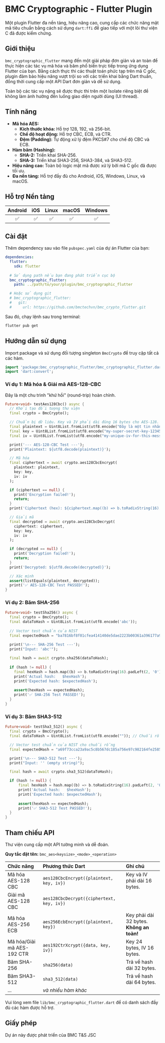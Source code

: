 
# **BMC Cryptographic - Flutter Plugin**

[](https://www.google.com/search?q=https://pub.dev/packages/bmc_cryptographic_flutter)
[](https://opensource.org/licenses/MIT)

Một plugin Flutter đa nền tảng, hiệu năng cao, cung cấp các chức năng mật mã tiêu chuẩn bằng cách sử dụng `dart:ffi` để giao tiếp với một lõi thư viện C đã được kiểm chứng.

## Giới thiệu

`bmc_cryptographic_flutter` mang đến một giải pháp đơn giản và an toàn để thực hiện các tác vụ mã hóa và băm phổ biến trực tiếp trong ứng dụng Flutter của bạn. Bằng cách thực thi các thuật toán phức tạp trên mã C gốc, plugin đảm bảo hiệu năng vượt trội so với các triển khai bằng Dart thuần, đồng thời cung cấp một API Dart đơn giản và dễ sử dụng.

Toàn bộ các tác vụ nặng sẽ được thực thi trên một Isolate riêng biệt để không làm ảnh hưởng đến luồng giao diện người dùng (UI thread).

## Tính năng

  * **Mã hóa AES:**
      * **Kích thước khóa:** Hỗ trợ 128, 192, và 256-bit.
      * **Chế độ hoạt động:** Hỗ trợ CBC, ECB, và CTR.
      * **Đệm (Padding):** Tự động xử lý đệm PKCS\#7 cho chế độ CBC và ECB.
  * **Hàm băm (Hashing):**
      * **SHA-2:** Triển khai SHA-256.
      * **SHA-3:** Triển khai SHA3-256, SHA3-384, và SHA3-512.
  * **Hiệu năng cao:** Toàn bộ logic mật mã được xử lý bởi mã C gốc đã được tối ưu.
  * **Đa nền tảng:** Hỗ trợ đầy đủ cho Android, iOS, Windows, Linux, và macOS.

## Hỗ trợ Nền tảng

| Android | iOS | Linux | macOS | Windows |
| :---: |:---:|:---:|:---:|:---:|
|   ✅   |  ✅  |   ✅   |   ✅   |    ✅    |

## Cài đặt

Thêm dependency sau vào file `pubspec.yaml` của dự án Flutter của bạn:

```yaml
dependencies:
  flutter:
    sdk: flutter
  
  # Sử dụng path nếu bạn đang phát triển cục bộ
  bmc_cryptographic_flutter:
    path: ../path/to/your/plugin/bmc_cryptographic_flutter

  # Hoặc sử dụng git
  # bmc_cryptographic_flutter:
  #   git:
  #     url: https://github.com/bmctechvn/bmc_crypto_flutter.git
```

Sau đó, chạy lệnh sau trong terminal:

```bash
flutter pub get
```

## Hướng dẫn sử dụng

Import package và sử dụng đối tượng singleton `BmcCrypto` để truy cập tất cả các hàm.

```dart
import 'package:bmc_cryptographic_flutter/bmc_cryptographic_flutter.dart';
import 'dart:convert';
```

### Ví dụ 1: Mã hóa & Giải mã AES-128-CBC

Đây là một chu trình "khứ hồi" (round-trip) hoàn chỉnh.

```dart
Future<void> testAes128Cbc() async {
  // Khởi tạo đối tượng thư viện
  final crypto = BmcCrypto();

  // Chuẩn bị dữ liệu. Key và IV phải dài đúng 16 bytes cho AES-128.
  final plaintext = Uint8List.fromList(utf8.encode("Đây là một tin nhắn bí mật!"));
  final key = Uint8List.fromList(utf8.encode("my-super-secret-key-123456789"));
  final iv = Uint8List.fromList(utf8.encode("my-unique-iv-for-this-message"));

  print('--- AES-128-CBC Test ---');
  print('Plaintext: ${utf8.decode(plaintext)}');

  // Mã hóa
  final ciphertext = await crypto.aes128CbcEncrypt(
    plaintext: plaintext, 
    key: key, 
    iv: iv
  );

  if (ciphertext == null) {
    print('Encryption failed!');
    return;
  }
  print('Ciphertext (hex): ${ciphertext.map((b) => b.toRadixString(16).padLeft(2, '0')).join()}');

  // Giải mã
  final decrypted = await crypto.aes128CbcDecrypt(
    ciphertext: ciphertext, 
    key: key, 
    iv: iv
  );

  if (decrypted == null) {
    print('Decryption failed!');
    return;
  }
  print('Decrypted: ${utf8.decode(decrypted)}');

  // Xác minh
  assert(listEquals(plaintext, decrypted));
  print('✅ AES-128-CBC Test PASSED!');
}
```

### Ví dụ 2: Băm SHA-256

```dart
Future<void> testSha256() async {
  final crypto = BmcCrypto();
  final dataToHash = Uint8List.fromList(utf8.encode('abc'));
  
  // Vector test chuẩn của NIST
  final expectedHash = "ba7816bf8f01cfea414140de5dae2223b00361a396177a9cb410ff61f20015ad";

  print('\n--- SHA-256 Test ---');
  print("Input: 'abc'");
  
  final hash = await crypto.sha256(dataToHash);
  
  if (hash != null) {
    final hexHash = hash.map((b) => b.toRadixString(16).padLeft(2, '0')).join();
    print('Actual hash:   $hexHash');
    print('Expected hash: $expectedHash');
    
    assert(hexHash == expectedHash);
    print('✅ SHA-256 Test PASSED!');
  }
}
```

### Ví dụ 3: Băm SHA3-512

```dart
Future<void> testSha3_512() async {
  final crypto = BmcCrypto();
  final dataToHash = Uint8List.fromList(utf8.encode("")); // Chuỗi rỗng

  // Vector test chuẩn của NIST cho chuỗi rỗng
  final expectedHash = "a69f73cca23a9ac5c8b567dc185a756e97c982164fe25859e0d1dcc1475c80a615b2123af1f5f94c11e3e9402c3ac558f500199d95b6d3e301758586281dcd26";

  print('\n--- SHA3-512 Test ---');
  print("Input: '' (empty string)");

  final hash = await crypto.sha3_512(dataToHash);

  if (hash != null) {
      final hexHash = hash.map((b) => b.toRadixString(16).padLeft(2, '0')).join();
      print('Actual hash:   $hexHash');
      print('Expected hash: $expectedHash');
      
      assert(hexHash == expectedHash);
      print('✅ SHA3-512 Test PASSED!');
  }
}
```

## Tham chiếu API

Thư viện cung cấp một API tường minh và dễ đoán.

**Quy tắc đặt tên:** `bmc_aes<keysize>_<mode>_<operation>`

| Chức năng | Phương thức Dart | Ghi chú |
| :--- | :--- | :--- |
| Mã hóa AES-128 CBC | `aes128CbcEncrypt({plaintext, key, iv})` | Key và IV phải dài 16 bytes. |
| Giải mã AES-128 CBC | `aes128CbcDecrypt({ciphertext, key, iv})` | |
| Mã hóa AES-256 ECB | `aes256EcbEncrypt({plaintext, key})` | Key phải dài 32 bytes. **Không an toàn\!** |
| Mã hóa/Giải mã AES-192 CTR | `aes192CtrXcrypt({data, key, iv})` | Key 24 bytes, IV 16 bytes. |
| Băm SHA-256 | `sha256(data)` | Trả về hash dài 32 bytes. |
| Băm SHA3-512 | `sha3_512(data)` | Trả về hash dài 64 bytes. |
| ... | *và nhiều hàm khác* |

Vui lòng xem file `lib/bmc_cryptographic_flutter.dart` để có danh sách đầy đủ các hàm được hỗ trợ.

## Giấy phép

Dự án này được phát triển của BMC T&S JSC
